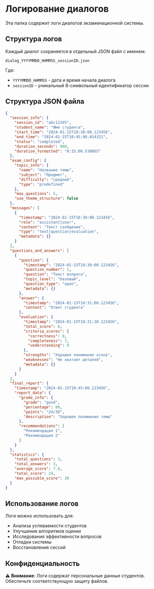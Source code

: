 # Логирование диалогов

Эта папка содержит логи диалогов экзаменационной системы.

## Структура логов

Каждый диалог сохраняется в отдельный JSON файл с именем:
```
dialog_YYYYMMDD_HHMMSS_sessionID.json
```

Где:
- `YYYYMMDD_HHMMSS` - дата и время начала диалога
- `sessionID` - уникальный 8-символьный идентификатор сессии

## Структура JSON файла

```json
{
  "session_info": {
    "session_id": "abc12345",
    "student_name": "Имя студента",
    "start_time": "2024-01-15T10:30:00.123456",
    "end_time": "2024-01-15T10:45:00.654321",
    "status": "completed",
    "duration_seconds": 900,
    "duration_formatted": "0:15:00.530865"
  },
  "exam_config": {
    "topic_info": {
      "name": "Название темы",
      "subject": "Предмет",
      "difficulty": "средний",
      "type": "predefined"
    },
    "max_questions": 5,
    "use_theme_structure": false
  },
  "messages": [
    {
      "timestamp": "2024-01-15T10:30:00.123456",
      "role": "assistant|user",
      "content": "Текст сообщения",
      "type": "text|question|evaluation",
      "metadata": {}
    }
  ],
  "questions_and_answers": [
    {
      "question": {
        "timestamp": "2024-01-15T10:30:00.123456",
        "question_number": 1,
        "question": "Текст вопроса",
        "topic_level": "базовый",
        "question_type": "open",
        "metadata": {}
      },
      "answer": {
        "timestamp": "2024-01-15T10:31:00.123456",
        "content": "Ответ студента"
      },
      "evaluation": {
        "timestamp": "2024-01-15T10:31:30.123456",
        "total_score": 8,
        "criteria_scores": {
          "correctness": 8,
          "completeness": 7,
          "understanding": 9
        },
        "strengths": "Хорошее понимание основ",
        "weaknesses": "Не хватает деталей",
        "metadata": {}
      }
    }
  ],
  "final_report": {
    "timestamp": "2024-01-15T10:45:00.123456",
    "report_data": {
      "grade_info": {
        "grade": "good",
        "percentage": 80,
        "points": "24/30",
        "description": "Хорошее понимание темы"
      },
      "recommendations": [
        "Рекомендация 1",
        "Рекомендация 2"
      ]
    }
  },
  "statistics": {
    "total_questions": 3,
    "total_answers": 3,
    "average_score": 7.8,
    "total_score": 24,
    "max_possible_score": 30
  }
}
```

## Использование логов

Логи можно использовать для:
- Анализа успеваемости студентов
- Улучшения алгоритмов оценки
- Исследования эффективности вопросов
- Отладки системы
- Восстановления сессий

## Конфиденциальность

⚠️ **Внимание**: Логи содержат персональные данные студентов. Обеспечьте соответствующую защиту файлов.

